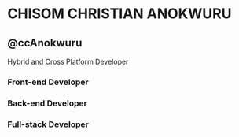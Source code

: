 # CHISOM CHRISTIAN ANOKWURU 
## @ccAnokwuru
Hybrid and Cross Platform Developer

### Front-end Developer      
### Back-end Developer
### Full-stack Developer
